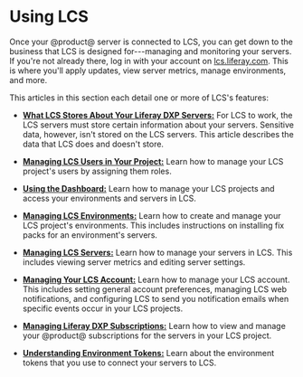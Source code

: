 # Using LCS [](id=using-lcs)

Once your @product@ server is connected to LCS, you can get down to the business 
that LCS is designed for---managing and monitoring your servers. If you're not 
already there, log in with your account on 
[lcs.liferay.com](https://lcs.liferay.com). This is where you'll apply updates, 
view server metrics, manage environments, and more. 

This articles in this section each detail one or more of LCS's features: 

-   [**What LCS Stores About Your Liferay DXP Servers:**](https://customer.liferay.com/documentation/7.1/deploy/-/official_documentation/deployment/what-lcs-stores-about-your-liferay-dxp-servers) 
    For LCS to work, the LCS servers must store certain information about your 
    servers. Sensitive data, however, isn't stored on the LCS servers. This 
    article describes the data that LCS does and doesn't store. 

-   [**Managing LCS Users in Your Project:**](https://customer.liferay.com/documentation/7.1/deploy/-/official_documentation/deployment/managing-lcs-users-in-your-project) 
    Learn how to manage your LCS project's users by assigning them roles. 

-   [**Using the Dashboard:**](https://customer.liferay.com/documentation/7.1/deploy/-/official_documentation/deployment/using-the-dashboard) 
    Learn how to manage your LCS projects and access your environments and 
    servers in LCS. 

-   [**Managing LCS Environments:**](https://customer.liferay.com/documentation/7.1/deploy/-/official_documentation/deployment/managing-lcs-environments) 
    Learn how to create and manage your LCS project's environments. This 
    includes instructions on installing fix packs for an environment's servers. 

-   [**Managing LCS Servers:**](https://customer.liferay.com/documentation/7.1/deploy/-/official_documentation/deployment/managing-lcs-servers) 
    Learn how to manage your servers in LCS. This includes viewing server 
    metrics and editing server settings.

-   [**Managing Your LCS Account:**](https://customer.liferay.com/documentation/7.1/deploy/-/official_documentation/deployment/managing-your-lcs-account) 
    Learn how to manage your LCS account. This includes setting general account 
    preferences, managing LCS web notifications, and configuring LCS to send you 
    notification emails when specific events occur in your LCS projects. 

-   [**Managing Liferay DXP Subscriptions:**](https://customer.liferay.com/documentation/7.1/deploy/-/official_documentation/deployment/managing-liferay-dxp-subscriptions) 
    Learn how to view and manage your @product@ subscriptions for the servers in 
    your LCS project. 

-   [**Understanding Environment Tokens:**](https://customer.liferay.com/documentation/7.1/deploy/-/official_documentation/deployment/understanding-environment-tokens)
    Learn about the environment tokens that you use to connect your servers to 
    LCS. 
